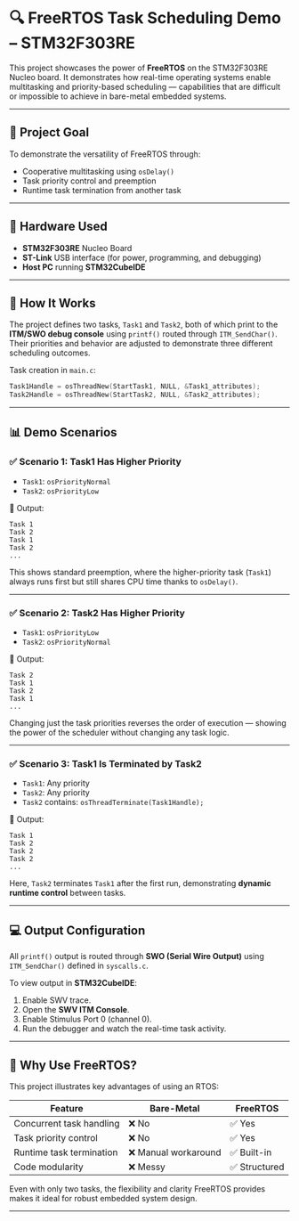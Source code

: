 # 🔍 FreeRTOS Task Scheduling Demo – STM32F303RE

This project showcases the power of **FreeRTOS** on the STM32F303RE Nucleo board. It demonstrates how real-time operating systems enable multitasking and priority-based scheduling — capabilities that are difficult or impossible to achieve in bare-metal embedded systems.

---

## 🎯 Project Goal

To demonstrate the versatility of FreeRTOS through:

- Cooperative multitasking using `osDelay()`
- Task priority control and preemption
- Runtime task termination from another task

---

## 🔧 Hardware Used

- **STM32F303RE** Nucleo Board  
- **ST-Link** USB interface (for power, programming, and debugging)  
- **Host PC** running **STM32CubeIDE**

---

## 🚦 How It Works

The project defines two tasks, `Task1` and `Task2`, both of which print to the **ITM/SWO debug console** using `printf()` routed through `ITM_SendChar()`. Their priorities and behavior are adjusted to demonstrate three different scheduling outcomes.

Task creation in `main.c`:

```c
Task1Handle = osThreadNew(StartTask1, NULL, &Task1_attributes);
Task2Handle = osThreadNew(StartTask2, NULL, &Task2_attributes);
```

---

## 📊 Demo Scenarios

### ✅ Scenario 1: Task1 Has Higher Priority

- `Task1`: `osPriorityNormal`  
- `Task2`: `osPriorityLow`

🔁 Output:
```
Task 1
Task 2
Task 1
Task 2
...
```

This shows standard preemption, where the higher-priority task (`Task1`) always runs first but still shares CPU time thanks to `osDelay()`.

---

### ✅ Scenario 2: Task2 Has Higher Priority

- `Task1`: `osPriorityLow`  
- `Task2`: `osPriorityNormal`

🔁 Output:
```
Task 2
Task 1
Task 2
Task 1
...
```

Changing just the task priorities reverses the order of execution — showing the power of the scheduler without changing any task logic.

---

### ✅ Scenario 3: Task1 Is Terminated by Task2

- `Task1`: Any priority  
- `Task2`: Any priority  
- `Task2` contains: `osThreadTerminate(Task1Handle);`

🔁 Output:
```
Task 1
Task 2
Task 2
Task 2
...
```

Here, `Task2` terminates `Task1` after the first run, demonstrating **dynamic runtime control** between tasks.

---

## 💻 Output Configuration

All `printf()` output is routed through **SWO (Serial Wire Output)** using `ITM_SendChar()` defined in `syscalls.c`.

To view output in **STM32CubeIDE**:
1. Enable SWV trace.
2. Open the **SWV ITM Console**.
3. Enable Stimulus Port 0 (channel 0).
4. Run the debugger and watch the real-time task activity.

---

## 🧠 Why Use FreeRTOS?

This project illustrates key advantages of using an RTOS:

| Feature                  | Bare-Metal | FreeRTOS |
|--------------------------|------------|----------|
| Concurrent task handling | ❌ No       | ✅ Yes    |
| Task priority control     | ❌ No       | ✅ Yes    |
| Runtime task termination  | ❌ Manual workaround | ✅ Built-in |
| Code modularity           | ❌ Messy    | ✅ Structured |

Even with only two tasks, the flexibility and clarity FreeRTOS provides makes it ideal for robust embedded system design.

---
